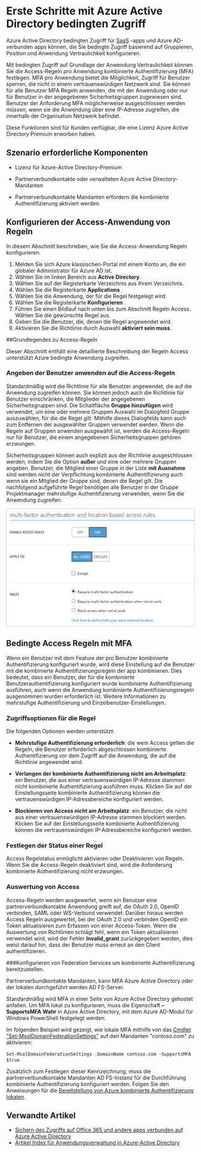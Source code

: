 <properties
    pageTitle="Azure bedingten Zugriff für SaaS Apps | Microsoft Azure"
    description="Bedingte Access in Azure AD ermöglicht Ihnen, die pro Anwendung kombinierte Authentifizierung Access Regeln und die Möglichkeit, den Zugriff für Benutzer, die nicht in einem vertrauenswürdigen Netzwerk Sperren konfigurieren. "
    services="active-directory"
    documentationCenter=""
    authors="markusvi"
    manager="femila"
    editor=""/>

<tags
    ms.service="active-directory"
    ms.workload="identity"
    ms.tgt_pltfrm="na"
    ms.devlang="na"
    ms.topic="article"
    ms.date="09/26/2016"
    ms.author="markvi"/>

# <a name="getting-started-with-azure-active-directory-conditional-access"></a>Erste Schritte mit Azure Active Directory bedingten Zugriff

Azure Active Directory bedingten Zugriff für [SaaS](https://azure.microsoft.com/overview/what-is-saas/) -apps und Azure AD-verbunden apps können, die Sie bedingte Zugriff basierend auf Gruppieren, Position und Anwendung Vertraulichkeit konfigurieren. 

Mit bedingten Zugriff auf Grundlage der Anwendung Vertraulichkeit können Sie die Access-Regeln pro Anwendung kombinierte Authentifizierung (MFA) festlegen. MFA pro Anwendung bietet die Möglichkeit, Zugriff für Benutzer sperren, die nicht in einem vertrauenswürdigen Netzwerk sind. Sie können für alle Benutzer MFA Regeln anwenden, die mit der Anwendung oder nur für Benutzer in der angegebenen Sicherheitsgruppen zugewiesen sind.  Benutzer der Anforderung MFA möglicherweise ausgeschlossen werden müssen, wenn sie die Anwendung über eine IP-Adresse zugreifen, die innerhalb der Organisation Netzwerk befindet.

Diese Funktionen sind für Kunden verfügbar, die eine Lizenz Azure Active Directory Premium erworben haben.

## <a name="scenario-prerequisites"></a>Szenario erforderliche Komponenten
* Lizenz für Azure-Active Directory-Premium

* Partnerverbundkontakte oder verwalteten Azure Active Directory-Mandanten

* Partnerverbundkontakte Mandanten erfordern die kombinierte Authentifizierung aktiviert werden.

## <a name="configure-per-application-access-rules"></a>Konfigurieren der Access-Anwendung von Regeln

In diesem Abschnitt beschrieben, wie Sie die Access-Anwendung Regeln konfigurieren.

1. Melden Sie sich Azure klassischen-Portal mit einem Konto an, die ein globaler Administrator für Azure AD ist.
2. Wählen Sie im linken Bereich aus **Active Directory**.
3. Wählen Sie auf der Registerkarte Verzeichnis aus Ihrem Verzeichnis.
4. Wählen Sie die Registerkarte **Applications** .
5. Wählen Sie die Anwendung, der für die Regel festgelegt wird.
6. Wählen Sie die Registerkarte **Konfigurieren** .
7. Führen Sie einen Bildlauf nach unten bis zum Abschnitt Regeln Access. Wählen Sie die gewünschte Regel aus.
8. Geben Sie die Benutzer, die, denen die Regel angewendet wird.
9. Aktivieren Sie die Richtlinie durch Auswahl **aktiviert sein muss**.

##<a name="understanding-access-rules"></a>Grundlegendes zu Access-Regeln

Dieser Abschnitt enthält eine detaillierte Beschreibung der Regeln Access unterstützt Azure bedingte Anwendung zugreifen.

### <a name="specifying-the-users-the-access-rules-apply-to"></a>Angeben der Benutzer anwenden auf die Access-Regeln

Standardmäßig wird die Richtlinie für alle Benutzer angewendet, die auf die Anwendung zugreifen können. Sie können jedoch auch die Richtlinie für Benutzer einschränken, die Mitglieder der angegebenen Sicherheitsgruppen sind. Die Schaltfläche **Gruppe hinzufügen** wird verwendet, um eine oder mehrere Gruppen Auswahl im Dialogfeld Gruppe auszuwählen, für die die Regel gilt. Mithilfe dieses Dialogfelds kann auch zum Entfernen der ausgewählter Gruppen verwendet werden. Wenn die Regeln auf Gruppen anwenden ausgewählt ist, werden die Access-Regeln nur für Benutzer, die einem angegebenen Sicherheitsgruppen gehören erzwungen.

Sicherheitsgruppen können auch explizit aus der Richtlinie ausgeschlossen werden, indem Sie die Option **außer** und eine oder mehrere Gruppen angeben. Benutzer, die Mitglied einer Gruppe in der Liste **mit Ausnahme** sind werden nicht der Verpflichtung kombinierte Authentifizierung auch wenn sie ein Mitglied der Gruppe sind, denen die Regel gilt.
Die nachfolgend aufgeführte Regel benötigen alle Benutzer in der Gruppe Projektmanager mehrstufige Authentifizierung verwenden, wenn Sie die Anwendung zugreifen.

![Festlegen von Regeln mit MFA bedingten Zugriff](./media/active-directory-conditional-access-azuread-connected-apps/conditionalaccess-saas-apps.png)

## <a name="conditional-access-rules-with-mfa"></a>Bedingte Access Regeln mit MFA
Wenn ein Benutzer mit dem Feature der pro Benutzer kombinierte Authentifizierung konfiguriert wurde, wird diese Einstellung auf die Benutzer mit die kombinierte Authentifizierungsregeln der app kombinieren. Dies bedeutet, dass ein Benutzer, der für die kombinierte Benutzerauthentifizierung konfiguriert wurde kombinierte Authentifizierung ausführen, auch wenn die Anwendung kombinierte Authentifizierungsregeln ausgenommen wurden erforderlich ist. Weitere Informationen zu mehrstufige Authentifizierung und Einzelbenutzer-Einstellungen.

### <a name="access-rule-options"></a>Zugriffsoptionen für die Regel
Die folgenden Optionen werden unterstützt:

* **Mehrstufige Authentifizierung erforderlich**: die wem Access gelten die Regeln, die Benutzer erforderlich abgeschlossen kombinierte Authentifizierung vor dem Zugriff auf die Anwendung, die auf die Richtlinie angewendet wird.

* **Verlangen der kombinierte Authentifizierung nicht am Arbeitsplatz**: ein Benutzer, die aus einer vertrauenswürdigen IP-Adresse stammen nicht kombinierte Authentifizierung ausführen muss. Klicken Sie auf der Einstellungsseite kombinierte Authentifizierung können die vertrauenswürdigen IP-Adressbereiche konfiguriert werden.

* **Blockieren von Access nicht am Arbeitsplatz**: ein Benutzer, die nicht aus einer vertrauenswürdigen IP-Adresse stammen blockiert werden. Klicken Sie auf der Einstellungsseite kombinierte Authentifizierung können die vertrauenswürdigen IP-Adressbereiche konfiguriert werden.

### <a name="setting-rule-status"></a>Festlegen der Status einer Regel
Access Regelstatus ermöglicht aktivieren oder Deaktivieren von Regeln. Wenn Sie die Access-Regeln deaktiviert sind, wird die Anforderung kombinierte Authentifizierung nicht erzwungen.

### <a name="access-rule-evaluation"></a>Auswertung von Access

Access-Regeln werden ausgewertet, wenn ein Benutzer eine partnerverbundkontakte Anwendung greift auf, die OAuth 2.0, OpenID verbinden, SAML oder WS-Verbund verwendet. Darüber hinaus werden Access Regeln ausgewertet, bei der OAuth 2.0 und verbinden OpenID ein Token aktualisieren zum Erfassen von einer Access-Token. Wenn die Auswertung von Richtlinien schlägt fehl, wenn ein Token aktualisieren verwendet wird, wird der Fehler **Invalid_grant** zurückgegeben werden, dies weist darauf hin, dass der Benutzer muss erneut an den Client authentifizieren.

###<a name="configure-federation-services-to-provide-multi-factor-authentication"></a>Konfigurieren von Federation Services um kombinierte Authentifizierung bereitzustellen.

Partnerverbundkontakte Mandanten, kann MFA Azure Active Directory oder der lokalen durchgeführt werden AD FS-Server.

Standardmäßig wird MFA in einer Seite von Azure Active Directory gehostet anfallen. Um MFA lokal zu konfigurieren, muss die Eigenschaft **– SupportsMFA** **Wahr** in Azure Active Directory, mit dem Azure AD-Modul für Windows PowerShell festgelegt werden.

Im folgenden Beispiel wird gezeigt, wie lokale MFA mithilfe von das [Cmdlet "Set-MsolDomainFederationSettings"](https://msdn.microsoft.com/library/azure/dn194088.aspx) auf den Mandanten "contoso.com" zu aktivieren:

    Set-MsolDomainFederationSettings -DomainName contoso.com -SupportsMFA $true

Zusätzlich zum Festlegen dieser Kennzeichnung, muss die partnerverbundkontakte Mandanten AD FS-Instanz für die Durchführung kombinierte Authentifizierung konfiguriert werden. Folgen Sie den Anweisungen für die [Bereitstellung von Azure kombinierte Authentifizierung lokalen](../multi-factor-authentication/multi-factor-authentication-get-started-server.md).

## <a name="related-articles"></a>Verwandte Artikel

- [Sichern des Zugriffs auf Office 365 und andere apps verbunden auf Azure Active Directory](active-directory-conditional-access.md)
- [Artikel Index für Anwendungsverwaltung in Azure-Active Directory](active-directory-apps-index.md)
